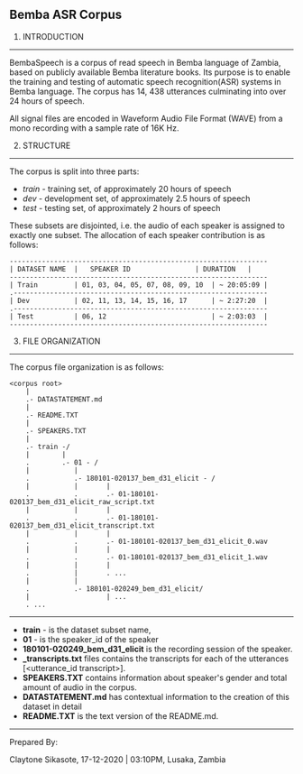 ## Bemba ASR Corpus

1. INTRODUCTION

----------------------

BembaSpeech is a corpus of read speech in Bemba language of Zambia, based on publicly available Bemba literature books. Its purpose is to enable the training and testing of automatic speech recognition(ASR) systems in Bemba language. The corpus has 14, 438 utterances culminating into over 24 hours of speech.

All signal files are encoded in Waveform Audio File Format (WAVE) from a mono recording with a sample rate of 16K Hz.

2. STRUCTURE

-------------

The corpus is split into three parts:

* *train* - training set, of approximately 20 hours of speech 
* *dev*   - development set, of approximately 2.5 hours of speech
* *test*  - testing set, of approximately 2 hours of speech

These subsets are disjointed, i.e. the audio of each speaker is assigned to exactly one subset. The allocation of each speaker contribution is as follows:

    ----------------------------------------------------------------
    | DATASET NAME  | 	SPEAKER ID                | DURATION   |
    ----------------------------------------------------------------
    | Train         | 01, 03, 04, 05, 07, 08, 09, 10  | ~ 20:05:09 |
    .---------------------------------------------------------------
    | Dev           | 02, 11, 13, 14, 15, 16, 17      | ~ 2:27:20  | 
    .---------------------------------------------------------------
    | Test	        | 06, 12                          | ~ 2:03:03  |
    ----------------------------------------------------------------
    

3. FILE ORGANIZATION

----------------
The corpus file organization is as follows:

    <corpus root>
        |
        .- DATASTATEMENT.md
        |
        .- README.TXT
        |
        .- SPEAKERS.TXT
        |
        .- train -/
        |        |
        .        .- 01 - /
        |           |
        .           .- 180101-020137_bem_d31_elicit - /
        |           |	    |
        .           .	    .- 01-180101-020137_bem_d31_elicit_raw_script.txt
        |           |	    |
        .           .	    .- 01-180101-020137_bem_d31_elicit_transcript.txt
        |           |	    |    
        .           .	    .- 01-180101-020137_bem_d31_elicit_0.wav
        |           |	    |
        .           .	    .- 01-180101-020137_bem_d31_elicit_1.wav
        |           |	    |
        .           |	    . ...
        |           |
        .           .- 180101-020249_bem_d31_elicit/
        |           	    | ...
        . ...
               	    

------------------
* **train** - is the dataset subset name, 
* **01**    - is the speaker_id of the speaker
* **180101-020249_bem_d31_elicit** is the recording session of the speaker. 
* **_transcripts.txt** files contains the transcripts for each of the utterances [<utterance_id transcript>]. 
* **SPEAKERS.TXT** contains information about speaker's gender and total amount of audio in the corpus.
* **DATASTATEMENT.md** has contextual information to the creation of this dataset in detail
* **README.TXT** is the text version of the README.md.


-----------------
Prepared By:

Claytone Sikasote, 
17-12-2020 | 03:10PM, 
Lusaka, Zambia

